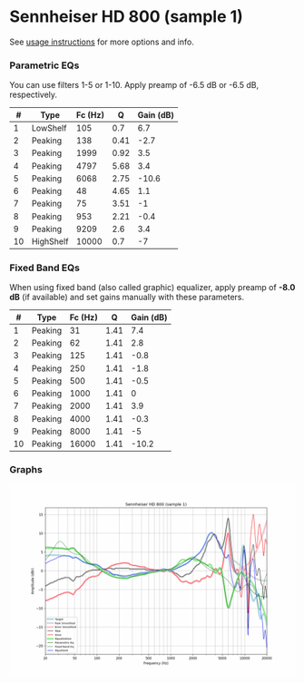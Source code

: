 # Sennheiser HD 800 (sample 1)
See [usage instructions](https://github.com/jaakkopasanen/AutoEq#usage) for more options and info.

### Parametric EQs
You can use filters 1-5 or 1-10. Apply preamp of -6.5 dB or -6.5 dB, respectively.

|   # | Type      |   Fc (Hz) |    Q |   Gain (dB) |
|-----|-----------|-----------|------|-------------|
|   1 | LowShelf  |       105 | 0.7  |         6.7 |
|   2 | Peaking   |       138 | 0.41 |        -2.7 |
|   3 | Peaking   |      1999 | 0.92 |         3.5 |
|   4 | Peaking   |      4797 | 5.68 |         3.4 |
|   5 | Peaking   |      6068 | 2.75 |       -10.6 |
|   6 | Peaking   |        48 | 4.65 |         1.1 |
|   7 | Peaking   |        75 | 3.51 |        -1   |
|   8 | Peaking   |       953 | 2.21 |        -0.4 |
|   9 | Peaking   |      9209 | 2.6  |         3.4 |
|  10 | HighShelf |     10000 | 0.7  |        -7   |

### Fixed Band EQs
When using fixed band (also called graphic) equalizer, apply preamp of **-8.0 dB** (if available) and set gains manually with these parameters.

|   # | Type    |   Fc (Hz) |    Q |   Gain (dB) |
|-----|---------|-----------|------|-------------|
|   1 | Peaking |        31 | 1.41 |         7.4 |
|   2 | Peaking |        62 | 1.41 |         2.8 |
|   3 | Peaking |       125 | 1.41 |        -0.8 |
|   4 | Peaking |       250 | 1.41 |        -1.8 |
|   5 | Peaking |       500 | 1.41 |        -0.5 |
|   6 | Peaking |      1000 | 1.41 |         0   |
|   7 | Peaking |      2000 | 1.41 |         3.9 |
|   8 | Peaking |      4000 | 1.41 |        -0.3 |
|   9 | Peaking |      8000 | 1.41 |        -5   |
|  10 | Peaking |     16000 | 1.41 |       -10.2 |

### Graphs
![](./Sennheiser%20HD%20800%20(sample%201).png)
